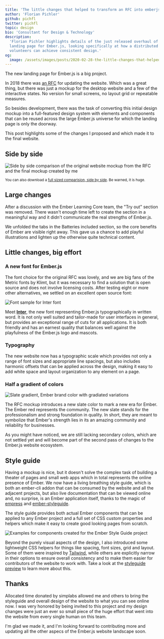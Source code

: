 ```yaml
---
title: 'The little changes that helped to transform an RFC into emberjs.com'
author: 'Florian Pichler'
github: pichfl
twitter: pichfl
topic: design
bio: 'Consultant for Design & Technology'
description:
  'Florian Pichler highlights details of the just released overhaul of the
  landing page for Ember.js, looking specifically at how a distributed team of
  volunteers can achieve consistent design.'
og:
  image: /assets/images/posts/2020-02-28-the-little-changes-that-helped-to-transform-an-RFC-into-emberjs-com/og-image.png
---
```


The new landing page for Ember.js is a big project.

In 2018 there was [an RFC](https://github.com/emberjs/rfcs/pull/425) for
updating the website. Which was a great thing, but there was just a mockup for
the desktop website and a few of the interactive states. No version for small
screens, no layout grid or repeatable measures.

So besides development, there was the task of converting this initial design
mockup into a full-featured design system with elements and components that can
be reused across the large Ember.js universe for which the landing page is only
the doorway.

This post highlights some of the changes I proposed and which made it to the
final website.

<!--break-->

## Side by side

![Side by side comparison of the original website mockup from the RFC and the final mockup created by me](/assets/images/posts/2020-02-28-the-little-changes-that-helped-to-transform-an-RFC-into-emberjs-com/before-after.jpg#full@1200-2761)

<small>You can also download a
[full sized comparision, side by side](https://user-images.githubusercontent.com/194641/75565735-c9559700-5a4e-11ea-8dd2-5bae88a694e0.jpg).
Be warned, it is huge.</small>

## Large changes

After a discussion with the Ember Learning Core team, the "Try out" section was
removed. There wasn't enough time left to create the section in a meaningful way
and it didn't communicate the real strengths of Ember.js.

We unfolded the tabs in the Batteries included section, so the core benefits of
Ember are visible right away. This gave us a chance to add playful illustrations
and lighten up the otherwise quite technical content.

## Little changes, big effort

### A new font for Ember.js

The font choice for the original RFC was lovely, and we are big fans of the
Metric fonts by Klimt, but it was necessary to find a solution that is open
source and does not involve licensing costs. After testing eight or more other
alternatives, we settled on an excellent open source font:

![Font sample for Inter font](/assets/images/posts/2020-02-28-the-little-changes-that-helped-to-transform-an-RFC-into-emberjs-com/inter.png#@860-1720)

Meet [**Inter**](https://rsms.me/inter/), the new font representing Ember.js
typographically in written word. It is not only well suited and tailor-made for
user interfaces in general, but provides an exceptional range of cuts for all
applications. It is both friendly and has an earnest quality that balances well
against the playfulness of the Ember.js logo and mascots.

### Typography

The new website now has a typographic scale which provides not only a range of
font sizes and appropriate line spacings, but also includes harmonic offsets
that can be applied across the design, making it easy to add white space and
layout organization to any element on a page.

### Half a gradient of colors

![Slate gradient, Ember brand color with gradiated variations](/assets/images/posts/2020-02-28-the-little-changes-that-helped-to-transform-an-RFC-into-emberjs-com/gradient.png#@860-1720)

The RFC mockup introduces a new slate color to mark a new era for Ember. The
Ember red represents the community. The new slate stands for the professionalism
and strong foundation in quality. In short, they are meant to symbolize that
Ember's strength lies in its an amazing community and reliability for
businesses.

As you might have noticed, we are still lacking secondary colors, which are not
settled yet and will become part of the second pass of changes to the Ember.js
website ecosystem.

## Style guide

Having a mockup is nice, but it doesn't solve the complex task of building a
theater of pages and small web apps which in total represents the online
presence of Ember. We now have a living breathing style guide, which is both an
ember-cli addon that can be consumed by the website and all the adjacent
projects, but also live documentation that can be viewed online and, no
surprise, is an Ember application itself, thanks to the magic of
[empress][empress] and [ember-styleguide][ember-styleguide].

[empress]: https://github.com/empress/field-guide
[ember-styleguide]: https://github.com/ember-learn/ember-styleguide/pull/145

The style guide provides both actual Ember components that can be applied to any
Ember project and a full set of CSS custom properties and helpers which make it
easy to create good looking pages from scratch.

![Examples for components created for the Ember Style Guide project](/assets/images/posts/2020-02-28-the-little-changes-that-helped-to-transform-an-RFC-into-emberjs-com/components.png#full@860-1720)

Beyond the purely visual aspects of the design, I also introduced some
lightweight CSS helpers for things like spacing, font sizes, grid and layout.
Some of them were inspired by [Tailwind][tailwind], while others are explicitly
narrow in their options to ensure overall consistency and to make them easier
for contributors of the website to work with. Take a look at the [styleguide
preview][styleguide-preview] to learn more about this.

[tailwind]: https://tailwindcss.com
[styleguide-preview]: https://deploy-preview-145--ember-styleguide.netlify.com/

## Thanks

Allocated time donated by simplabs allowed me and others to bring the styleguide
and overall design of the website to what you can see online now. I was very
honored by being invited to this project and my design changes were just an ever
so small piece of the huge effort that went into the website from every single
human on this team.

I'm glad we made it, and I'm looking forward to contributing more and updating
all the other aspecs of the Ember.js website landscape soon.
